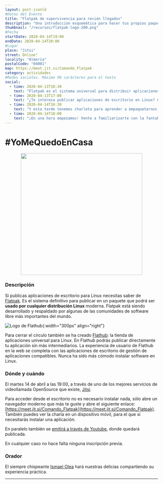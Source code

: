 ```yaml
---
layout: post-jsonld
#Datos del Evento
title: "Flatpak de supervivencia para recién llegados"
description: "Una introducción esquemática para hacer tus propios paquetes de software compatibles con todos los Linux"
thumbnail: "/recursos/flatpak-logo-200.png"
#Fecha
startDate: 2020-04-14T19:00
endDate: 2020-04-14T20:00
#Lugar
place: "Jitsi"
street: Online"
locality: "Almería"
postalCode: "04001"
map: https://meet.jit.si/Comando_Flatpak
category: actividades
#Redes sociales. Máximo 90 carácteres para el texto
social:
  - time: 2020-04-13T10:30
    text: "Flatpak es el sistema universal para distribuir aplicaciones de escritorio en _cualquier_ Linux. Vente a conocerlo #YoMeQuedoEnCasa"
  - time: 2020-04-13T17:00
    text: "¿Te interesa publicar aplicaciones de escritorio en Linux? Con Flatpak el futuro es ahora y te lo explicamos mañana a las 19:00 #YoMeQuedoEnCasa"	
  - time: 2020-04-14T10:30
    text: "Y esta tarde tenemos charleta para aprender a empaquetarnos software con Flatpak #YoMeQuedoEnCasa"
  - time: 2020-04-14T18:00
    text: "¡En una hora empezamos! Vente a familiarizarte con la fantabulosa cosa que es Flatpak #YoMeQuedoEnCasa"
---
```


# \#YoMeQuedoEnCasa

<center><img src="https://hacklabalmeria.net/recursos/flatpak-truck.png" style="width: 400px"></center>

### Descripción

 Si publicas aplicaciones de escritorio para Linux necesitas saber de [Flatpak](https://flatpak.org/). Es el sistema definitivo para publicar en un paquete que podrá ser __usado por cualquier distribución Linux__ moderna. Flatpak está siendo desarrollado y respaldado por algunas de las comunidades de software libre más importantes del mundo.

![Logo de Flathub](https://flathub.org/assets/themes/flathub/flathub-logo-toolbar.svg){:width="300px" align="right"}

 Para cerrar el círculo también se ha creado [Flathub](https://flathub.org): la tienda de aplicaciones universal para Linux. En Flathub podrás publicar directamente tu aplicación sin más intermediarios. La experiencia de usuario de Flathub en la web se completa con las aplicaciones de escritorio de gestión de aplicaciones compatibles. Nunca ha sido más cómodo instalar software en Linux.

### Dónde y cuándo

El martes 14 de abril a las 19:00, a través de uno de los mejores servicios de videollamada OpenSource que existe, [Jitsi](https://jitsi.org/).

Para acceder desde el escritorio no es necesario instalar nada, sólo abre un navegador moderno que más te guste y abre el siguiente enlace: [https://meet.jit.si/Comando_Flatpak](https://meet.jit.si/Comando_Flatpak). También puedes ver la charla en un dispositivo móvil, para el que sí necesitarás instalar una aplicación.

En paralelo también se [emitirá a través de Youtube](https://www.youtube.com/watch?v=FoTRIXsVFaA), donde quedará publicada.

En cualquier caso no hace falta ninguna inscripción previa.

### Orador

El siempre chispeante [Ismael Olea](https://twitter.com/olea) hará nuestras delicias compartiendo su experiencia práctica.

---
